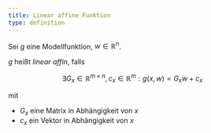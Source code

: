 ```yaml
---
title: Linear affine Funktion
type: definition
---
```


Sei $g$ eine Modellfunktion, $w \in \mathbb{R}^n$.

$g$ heißt *linear affin*, falls

$$
	\exists G_x \in \mathbb{R}^{m \times n}, c_x \in \mathbb{R}^m : g(x, w) = G_x w + c_x
$$

mit
- $G_x$ eine Matrix in Abhängigkeit von $x$
- $c_x$ ein Vektor in Abhängigkeit von $x$ 